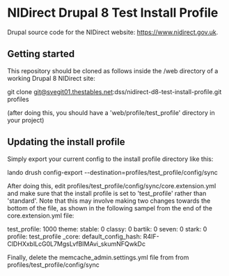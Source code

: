# NIDirect Drupal 8 Test Install Profile

Drupal source code for the NIDirect website: https://www.nidirect.gov.uk.

## Getting started

This repository should be cloned as follows inside the /web directory of a working Drupal 8 NIDirect site:

 git clone git@svegit01.thestables.net:dss/nidirect-d8-test-install-profile.git profiles
 
(after doing this, you should have a 'web/profile/test_profile' directory in your project)

## Updating the install profile

Simply export your current config to the install profile directory like this:

 lando drush config-export --destination=profiles/test_profile/config/sync
 
After doing this, edit profiles/test_profile/config/sync/core.extension.yml and make sure that the install profile is set to 'test_profile' rather than 'standard'. Note that this may involve making two changes towards the bottom of the file, as shown in the following sampel from the end of the core.extension.yml file:

  test_profile: 1000
  theme:
    stable: 0
    classy: 0
    bartik: 0
    seven: 0
    stark: 0
  profile: test_profile
  _core:
    default_config_hash: R4IF-ClDHXxblLcG0L7MgsLvfBIMAvi_skumNFQwkDc

Finally, delete the memcache_admin.settings.yml file from from profiles/test_profile/config/sync
